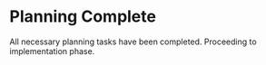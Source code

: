 # Planning Complete

All necessary planning tasks have been completed. Proceeding to implementation phase.